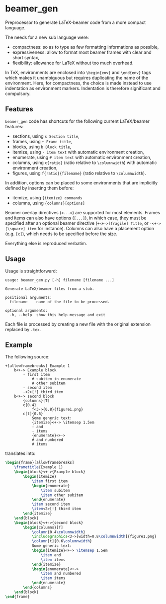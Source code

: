 beamer_gen
==========

Preprocessor to generate LaTeX-beamer code from a more compact language.

The needs for a new sub language were:

- compactness: so as to type as few formatting informations as possible,
- expressiveness: allow to format most beamer frames with clear and short syntax,
- flexibility: allowance for LaTeX without too much overhead.

In TeX, environments are enclosed into ``\begin{env}`` and ``\end{env}`` tags which makes it unambiguous but requires duplicating the name of the environment.
Here, for compactness, the choice is made instead to use indentation as environment markers.
Indentation is therefore significant and compulsory.


Features
--------

``beamer_gen`` code has shortcuts for the following current LaTeX/beamer features:

- sections, using ``s Section title``,
- frames, using ``+ Frame title``,
- blocks, using ``b Block title``,
- itemize, using ``- item text`` with automatic environment creation,
- enumerate, using ``# item text`` with automatic environment creation,
- columns, using ``c{ratio}`` (ratio relative to ``\columnwidth``) with automatic environment creation,
- figures, using ``f{ratio}{filename}`` (ratio relative to ``\columnwidth``).

In addition, options can be placed to some environments that are implicitly defined by inserting them before:

- itemize, using ``{itemize} commands``
- columns, using ``{columns}[options]``


Beamer overlay directives (``<...>``) are supported for most elements.
Frames and items can also have options (``[...]``), in which case, they must be specified after an optional beamer directive (``+<+->[fragile] Title``, or ``-<+->[\square] item`` for instance).
Columns can also have a placement option (e.g. ``[c]``), which needs to be specified before the size.

Everything else is reproduced verbatim.


Usage
-----

Usage is straightforward:

    usage: beamer_gen.py [-h] filename [filename ...]

    Generate LaTeX/beamer files from a stub.

    positional arguments:
      filename    name of the file to be processed.

    optional arguments:
      -h, --help  show this help message and exit

Each file is processed by creating a new file with the original extension replaced by ``.tex``.


Example
-------

The following source:

```
+[allowframebreaks] Example 1
    b<+-> Example block
        - first item
            # subitem in enumerate
            # other subitem
        - second item
        -<2>[!] third item
    b<+-> second block
        {columns}[T]
        c{0.4}
            f<3->{0.8}{figure1.png}
        c[t]{0.6}
            Some generic text:
            {itemize}<+-> \itemsep 1.5em
            - and
            - items
            {enumerate}<+->
            # and numbered
            # items
```

translates into:

```tex
\begin{frame}[allowframebreaks]
    \frametitle{Example 1}
    \begin{block}<+->{Example block}
        \begin{itemize}
            \item first item
            \begin{enumerate}
                \item subitem
                \item other subitem
            \end{enumerate}
            \item second item
            \item<2>[!] third item
        \end{itemize}
    \end{block}
    \begin{block}<+->{second block}
        \begin{columns}[T]
            \column{0.4\columnwidth}
            \includegraphics<3->[width=0.8\columnwidth]{figure1.png}
            \column[t]{0.6\columnwidth}
            Some generic text:
            \begin{itemize}<+-> \itemsep 1.5em
                \item and
                \item items
            \end{itemize}
            \begin{enumerate}<+->
                \item and numbered
                \item items
            \end{enumerate}
        \end{columns}
    \end{block}
\end{frame}
```
